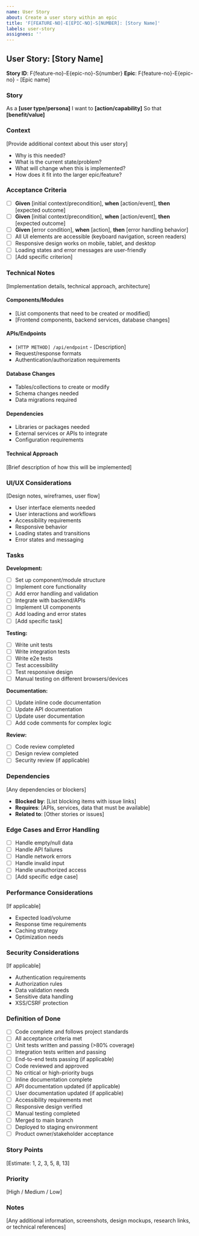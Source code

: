 ```yaml
---
name: User Story
about: Create a user story within an epic
title: 'F[FEATURE-NO]-E[EPIC-NO]-S[NUMBER]: [Story Name]'
labels: user-story
assignees: ''
---
```


## User Story: [Story Name]

**Story ID**: F{feature-no}-E{epic-no}-S{number}
**Epic**: F{feature-no}-E{epic-no} - [Epic name]

### Story
As a **[user type/persona]**
I want to **[action/capability]**
So that **[benefit/value]**

### Context
[Provide additional context about this user story]
- Why is this needed?
- What is the current state/problem?
- What will change when this is implemented?
- How does it fit into the larger epic/feature?

### Acceptance Criteria
- [ ] **Given** [initial context/precondition], **when** [action/event], **then** [expected outcome]
- [ ] **Given** [initial context/precondition], **when** [action/event], **then** [expected outcome]
- [ ] **Given** [error condition], **when** [action], **then** [error handling behavior]
- [ ] All UI elements are accessible (keyboard navigation, screen readers)
- [ ] Responsive design works on mobile, tablet, and desktop
- [ ] Loading states and error messages are user-friendly
- [ ] [Add specific criterion]

### Technical Notes
[Implementation details, technical approach, architecture]

#### Components/Modules
- [List components that need to be created or modified]
- [Frontend components, backend services, database changes]

#### APIs/Endpoints
- `[HTTP METHOD] /api/endpoint` - [Description]
- Request/response formats
- Authentication/authorization requirements

#### Database Changes
- Tables/collections to create or modify
- Schema changes needed
- Data migrations required

#### Dependencies
- Libraries or packages needed
- External services or APIs to integrate
- Configuration requirements

#### Technical Approach
[Brief description of how this will be implemented]

### UI/UX Considerations
[Design notes, wireframes, user flow]
- User interface elements needed
- User interactions and workflows
- Accessibility requirements
- Responsive behavior
- Loading states and transitions
- Error states and messaging

### Tasks
**Development:**
- [ ] Set up component/module structure
- [ ] Implement core functionality
- [ ] Add error handling and validation
- [ ] Integrate with backend/APIs
- [ ] Implement UI components
- [ ] Add loading and error states
- [ ] [Add specific task]

**Testing:**
- [ ] Write unit tests
- [ ] Write integration tests
- [ ] Write e2e tests
- [ ] Test accessibility
- [ ] Test responsive design
- [ ] Manual testing on different browsers/devices

**Documentation:**
- [ ] Update inline code documentation
- [ ] Update API documentation
- [ ] Update user documentation
- [ ] Add code comments for complex logic

**Review:**
- [ ] Code review completed
- [ ] Design review completed
- [ ] Security review (if applicable)

### Dependencies
[Any dependencies or blockers]
- **Blocked by**: [List blocking items with issue links]
- **Requires**: [APIs, services, data that must be available]
- **Related to**: [Other stories or issues]

### Edge Cases and Error Handling
- [ ] Handle empty/null data
- [ ] Handle API failures
- [ ] Handle network errors
- [ ] Handle invalid input
- [ ] Handle unauthorized access
- [ ] [Add specific edge case]

### Performance Considerations
[If applicable]
- Expected load/volume
- Response time requirements
- Caching strategy
- Optimization needs

### Security Considerations
[If applicable]
- Authentication requirements
- Authorization rules
- Data validation needs
- Sensitive data handling
- XSS/CSRF protection

### Definition of Done
- [ ] Code complete and follows project standards
- [ ] All acceptance criteria met
- [ ] Unit tests written and passing (>80% coverage)
- [ ] Integration tests written and passing
- [ ] End-to-end tests passing (if applicable)
- [ ] Code reviewed and approved
- [ ] No critical or high-priority bugs
- [ ] Inline documentation complete
- [ ] API documentation updated (if applicable)
- [ ] User documentation updated (if applicable)
- [ ] Accessibility requirements met
- [ ] Responsive design verified
- [ ] Manual testing completed
- [ ] Merged to main branch
- [ ] Deployed to staging environment
- [ ] Product owner/stakeholder acceptance

### Story Points
[Estimate: 1, 2, 3, 5, 8, 13]

### Priority
[High / Medium / Low]

### Notes
[Any additional information, screenshots, design mockups, research links, or technical references]

